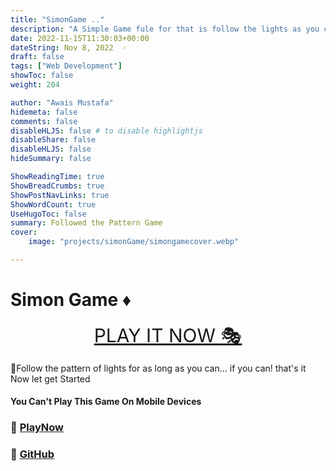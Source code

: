 ```yaml
---
title: "SimonGame .."
description: "A Simple Game fule for that is follow the lights as you can"
date: 2022-11-15T11:30:03+00:00
dateString: Nov 8, 2022  ◦
draft: false
tags: ["Web Development"]
showToc: false
weight: 204

author: "Awais Mustafa"
hidemeta: false
comments: false
disableHLJS: false # to disable highlightjs
disableShare: false
disableHLJS: false
hideSummary: false

ShowReadingTime: true
ShowBreadCrumbs: true
ShowPostNavLinks: true
ShowWordCount: true
UseHugoToc: false
summary: Followed the Pattern Game
cover:
    image: "projects/simonGame/simongamecover.webp"

---
```


# Simon Game ♦

<p align="center">
<a style="font-size:30px" href="http://awaismustafa.com/game">PLAY IT NOW 🎭</a>
</p>
🧨Follow the pattern of lights for as long as you can... if you can! that's it Now let get Started

#### You Can't Play This Game On Mobile Devices

### 🔗 [PlayNow](http://awaismustafa,com/game)
### 🔗 [GitHub](https://github.com/awwais/game)


